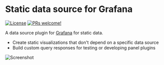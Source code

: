 # Static data source for Grafana

[![License](https://img.shields.io/github/license/marcusolsson/grafana-static-datasource)](LICENSE)
[![PRs welcome!](https://img.shields.io/badge/PRs-welcome-brightgreen.svg)](#contribute)

A data source plugin for [Grafana](https://grafana.com) for static data.

- Create static visualizations that don't depend on a specific data source
- Build custom query responses for testing or developing panel plugins

![Screenshot](https://raw.githubusercontent.com/marcusolsson/grafana-static-datasource/master/src/img/screenshot.png)
